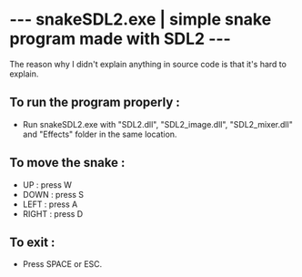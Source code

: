 # --- snakeSDL2.exe | simple snake program made with SDL2 ---
The reason why I didn't explain anything in source code is that it's hard to explain.
## To run the program properly :
- Run snakeSDL2.exe with "SDL2.dll", "SDL2_image.dll", "SDL2_mixer.dll" and "Effects" folder in the same location.

## To move the snake :

- UP : press W
- DOWN : press S
- LEFT : press A
- RIGHT : press D

## To exit :
- Press SPACE or ESC.


